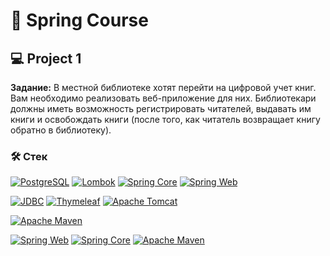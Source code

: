 # 🍃 Spring Course




## 💻 Project 1

**Задание:** В местной библиотеке хотят перейти на цифровой учет книг. Вам
необходимо реализовать веб-приложение для них. Библиотекари
должны иметь возможность регистрировать читателей, выдавать им
книги и освобождать книги (после того, как читатель возвращает
книгу обратно в библиотеку).


### 🛠 Стек

[![PostgreSQL](https://img.shields.io/badge/PostgreSQL-logo-316192?logo=postgresql)](https://www.postgresql.org/)
[![Lombok](https://img.shields.io/badge/Lombok-logo-47a1c6?logo=lombok)](https://projectlombok.org/)
[![Spring Core](https://img.shields.io/badge/Spring%20Core-green.svg)](https://spring.io/projects/spring-framework)
[![Spring Web](https://img.shields.io/badge/Spring%20Web-green.svg)](https://spring.io/projects/spring-framework)

[![JDBC](https://img.shields.io/badge/JDBC-blue.svg)](https://docs.oracle.com/javase/8/docs/technotes/guides/jdbc/)
[![Thymeleaf](https://img.shields.io/badge/Thymeleaf-logo-005C00?logo=thymeleaf)](https://www.thymeleaf.org/)
[![Apache Tomcat](https://img.shields.io/badge/Apache%20Tomcat-logo-F8DC75?logo=apache-tomcat)](https://tomcat.apache.org/)

 [![Apache Maven](https://img.shields.io/badge/Apache%20Maven-logo-C71A36?logo=apache-maven)](https://maven.apache.org/)

[![Spring Web](https://img.shields.io/badge/Spring%20Web-green.svg)](https://spring.io/projects/spring-framework)
[![Spring Core](https://img.shields.io/badge/Spring%20Core-green.svg)](https://spring.io/projects/spring-framework)
[![Apache Maven](https://img.shields.io/badge/Apache%20Maven-logo-C71A36?logo=apache-maven)](https://maven.apache.org/)
